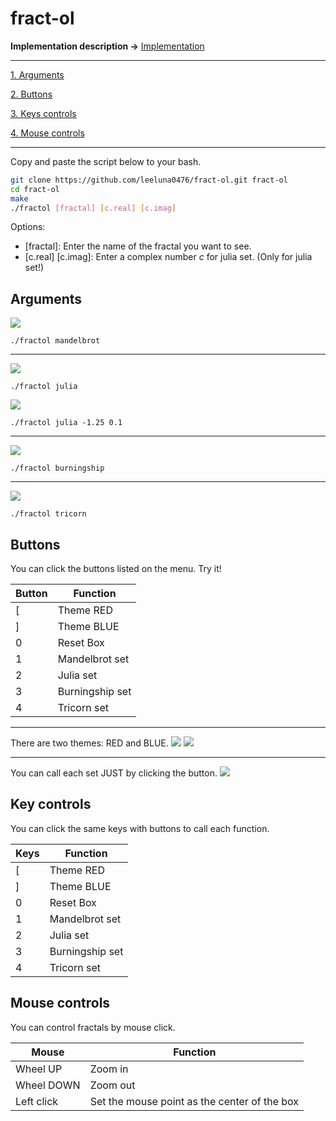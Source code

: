 # fract-ol
**Implementation description →** 
[Implementation](implementation.md)

---

[1. Arguments](#Arguments)

[2. Buttons](#Buttons)

[3. Keys controls](#Key-controls)

[4. Mouse controls](#Mouse-controls)

---

Copy and paste the script below to your bash.
```bash
git clone https://github.com/leeluna0476/fract-ol.git fract-ol
cd fract-ol
make
./fractol [fractal] [c.real] [c.imag]
```
Options:
- [fractal]: Enter the name of the fractal you want to see.
- [c.real] [c.imag]: Enter a complex number $c$ for julia set. (Only for julia set!)

## Arguments

![](pictures/mandelbrot_red.png)
```
./fractol mandelbrot
```

---

![](pictures/julia_blue.png)
```
./fractol julia
```

![](pictures/julia_-1.25_0.1.png)
```
./fractol julia -1.25 0.1
```

---

![](pictures/burningship_red.png)
```
./fractol burningship
```

---

![](pictures/tricorn_blue.png)
```
./fractol tricorn
```

## Buttons
You can click the buttons listed on the menu.
Try it!

|Button|Function|
|---|---|
|[|Theme RED|
|]|Theme BLUE|
|0|Reset Box|
|1|Mandelbrot set|
|2|Julia set|
|3|Burningship set|
|4|Tricorn set|

---

There are two themes: RED and BLUE.
![](pictures/mandelbrot_blue.png)
![](pictures/julia_-1.25_0.1_red.png)

---

You can call each set JUST by clicking the button.
![](pictures/burningship_red.png)

## Key controls
You can click the same keys with buttons to call each function.

|Keys|Function|
|---|---|
|[|Theme RED|
|]|Theme BLUE|
|0|Reset Box|
|1|Mandelbrot set|
|2|Julia set|
|3|Burningship set|
|4|Tricorn set|

## Mouse controls
You can control fractals by mouse click.

|Mouse|Function|
|---|---|
|Wheel UP|Zoom in|
|Wheel DOWN|Zoom out|
|Left click|Set the mouse point as the center of the box|
